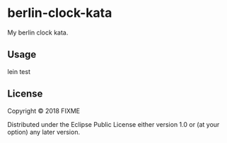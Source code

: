 # berlin-clock-kata

My berlin clock kata.

## Usage

lein test

## License

Copyright © 2018 FIXME

Distributed under the Eclipse Public License either version 1.0 or (at
your option) any later version.
